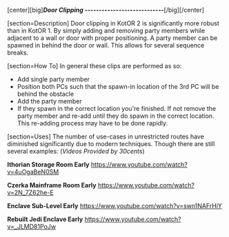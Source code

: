 [center][big]***Door Clipping
----------------------------***[/big][/center]

[section=Description]
Door clipping in KotOR 2 is significantly more robust than in KotOR 1. By simply adding and removing party members while adjacent to a wall or door with proper positioning. A party member can be spawned in behind the door or wall. This allows for several sequence breaks.

[section=How To]
In general these clips are performed as so:
* Add single party member
* Position both PCs such that the spawn-in location of the 3rd PC will be behind the obstacle
* Add the party member
* If they spawn in the correct location you're finished. If not remove the party member and re-add until they do spawn in the correct location. This re-adding process may have to be done rapidly.

[section=Uses]
The number of use-cases in unrestricted routes have diminished significantly due to modern techniques. Though there are still several examples:
(*Videos Provided by 30cents*)

**Ithorian Storage Room Early**
https://www.youtube.com/watch?v=4uOgaBeN0SM

**Czerka Mainframe Room Early**
https://www.youtube.com/watch?v=2N_7Z62he-E

**Enclave Sub-Level Early**
https://www.youtube.com/watch?v=swn1NAFrHiY

**Rebuilt Jedi Enclave Early**
https://www.youtube.com/watch?v=_JLMD81PoJw
